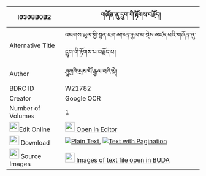 |I0308B0B2|གཞོན་ནུ་དྲུག་གི་རྟོགས་བརྗོད། 
| --- | --- 
|Alternative Title |འཕགས་ཡུལ་གྱི་སྙན་ངག་མཁན་རྒྱལ་བ་སྡེས་མཛད་པའི་གཞོན་ནུ་དྲུག་གི་རྟོགས་པ་བརྗོད་པ།
|Author| ཤཱཀྱའི་སྲས་པོ་རྒྱལ་བའི་སྡེ།
|BDRC ID | W21782
|Creator | Google OCR
|Number of Volumes| 1
|<img width="25" src="https://img.icons8.com/color/25/000000/edit-property.png">Edit Online| [<img width="25" src="https://avatars.githubusercontent.com/u/45091458?s=200&v=4"> Open in Editor](http://editor.openpecha.org/I0308B0B2)
|<img width="25" src="https://img.icons8.com/fluent/48/000000/download-2.png"/>  Download | [![](https://img.icons8.com/color/20/000000/txt.png)Plain Text](https://github.com/Openpecha/I0308B0B2/releases/download/v1/shyonnu_druk_gi_tokjo_plain_I0308B0B2.zip), [![](https://img.icons8.com/color/20/000000/txt.png)Text with Pagination](https://github.com/Openpecha/I0308B0B2/releases/download/v1/shyonnu_druk_gi_tokjo_pages_I0308B0B2.zip)
|<img width="25" src="https://img.icons8.com/plasticine/100/000000/pictures-folder.png"/>  Source Images | [<img width="25" src="https://library.bdrc.io/icons/BUDA-small.svg"> Images of text file open in BUDA](https://library.bdrc.io/show/bdr:W21782)